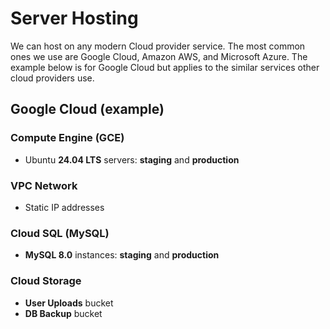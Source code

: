 # Server Hosting
We can host on any modern Cloud provider service. The most common ones we use are Google Cloud, Amazon AWS, and Microsoft Azure. The example below is for Google Cloud but applies to the similar services other cloud providers use.

## Google Cloud (example)

### Compute Engine (GCE)
- Ubuntu **24.04 LTS** servers: **staging** and **production**

### VPC Network
- Static IP addresses

### Cloud SQL (MySQL)
- **MySQL 8.0** instances: **staging** and **production**

### Cloud Storage
- **User Uploads** bucket
- **DB Backup** bucket
